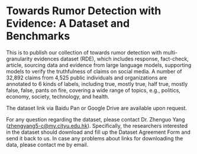 # Towards Rumor Detection with Evidence: A Dataset and Benchmarks
This is to publish our collection of towards rumor detection with multi-granularity evidences dataset (RDE), which includes response, fact-check, article, sourcing data and evidence from large language models, supporting models to verify the truthfulness of claims on social media. A number of 32,892 claims from 4,525 public individuals and organizations are annotated to 6 kinds of labels, including true, mostly true, half true, mostly false, false, pants on fire, covering a wide range of topics, e.g., politics, economy, society, technology, and health.

The dataset link via Baidu Pan or Google Drive are available upon request.

For any question regarding the dataset, please contact Dr. Zhenguo Yang (zhengyang5-c@my.cityu.edu.hk). Specifically, the researchers interested in the dataset should download and fill up the Dataset Agreement Form and send it back to us. In case any problems about links for downloading the data, please contact me by email.

